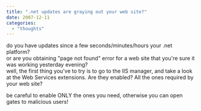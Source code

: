```yaml
---
title: ".net updates are graying out your web site?"
date: 2007-12-11
categories: 
  - "thoughts"
---
```


do you have updates since a few seconds/minutes/hours your .net platform?  
or are you obtaining "page not found" error for a web site that you're sure it was working yesterday evening?  
well, the first thing you've to try is to go to the IIS manager, and take a look at the Web Services extensions. Are they enabled? All the ones required by your web site?  
  
be careful to enable ONLY the ones you need, otherwise you can open gates to malicious users!
